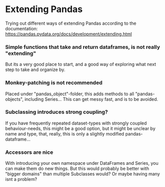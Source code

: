 # Extending Pandas
Trying out different ways of extending Pandas according to the documentation:\
https://pandas.pydata.org/docs/development/extending.html


### Simple functions that take and return dataframes, is not really "extending"
But its a very good place to start, and a good way of exploring what next step to take and organize by.

### Monkey-patching is not recommended
Placed under "pandas_object"-folder, this adds methods to all "pandas-objects", including Series... This can get messy fast, and is to be avoided.

### Subclassing introduces strong coupling?
If you have frequently repeated dataset-types with strongly coupled behaviour-needs, this might be a good option, but it might be unclear by name and type, that, really, this is only a slightly modified pandas-dataframe...

### Accessors are nice
With introducing your own namespace under DataFrames and Series, you can make them do new things. But this would probably be better with "bigger domains" than multiple Subclasses would? Or maybe having many isnt a problem?